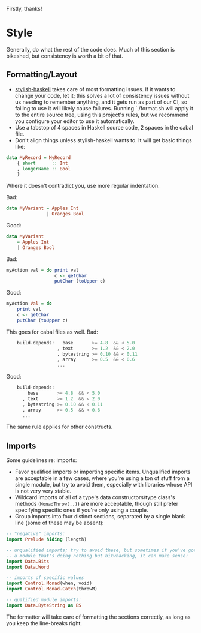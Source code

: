 Firstly, thanks!

# Style

Generally, do what the rest of the code does. Much of this section is
bikeshed, but consistency is worth a bit of that.

## Formatting/Layout

* [stylish-haskell][1] takes care of most formatting issues. If it wants
  to change your code, let it; this solves a lot of consistency issues
  without us needing to remember anything, and it gets run as part of
  our CI, so failing to use it will likely cause failures. Running
  `./format.sh will apply it to the entire source tree, using this
  project's rules, but we recommend you configure your editor to use it
  automatically.
* Use a tabstop of 4 spaces in Haskell source code, 2 spaces in the
  cabal file.
* Don't align things unless stylish-haskell wants to. It will get basic
  things like:

```haskell
data MyRecord = MyRecord
    { short      :: Int
    , longerName :: Bool
    }
```

Where it doesn't contradict you, use more regular indentation.

Bad:

```haskell
data MyVariant = Apples Int
               | Oranges Bool
```

Good:

```haskell
data MyVariant
    = Apples Int
    | Oranges Bool
```

Bad:

```haskell
myAction val = do print val
                  c <- getChar
                  putChar (toUpper c)
```

Good:

```haskell
myAction Val = do
    print val
    c <- getChar
    putChar (toUpper c)
```

This goes for cabal files as well. Bad:

```haskell
    build-depends:   base       >= 4.8  && < 5.0
                   , text       >= 1.2  && < 2.0
                   , bytestring >= 0.10 && < 0.11
                   , array      >= 0.5  && < 0.6
                   ...
```

Good:

```haskell
    build-depends:
        base       >= 4.8  && < 5.0
      , text       >= 1.2  && < 2.0
      , bytestring >= 0.10 && < 0.11
      , array      >= 0.5  && < 0.6
      ...
```

The same rule applies for other constructs.

## Imports

Some guidelines re: imports:

* Favor qualified imports or importing specific items. Unqualified
  imports are acceptable in a few cases, where you're using a ton of
  stuff from a single module, but try to avoid them, especially with
  libraries whose API is not very very stable.
* Wildcard imports of all of a type's data constructors/type class's
  methods (`MonadThrow(..)`) are more acceptable, though still prefer
  specifying specific ones if you're only using a couple.
* Group imports into four distinct sections, separated by a single blank
  line (some of these may be absent):

```haskell
-- "negative" imports:
import Prelude hiding (length)

-- unqualified imports; try to avoid these, but sometimes if you've got
-- a module that's doing nothing but bitwhacking, it can make sense:
import Data.Bits
import Data.Word

-- imports of specific values
import Control.Monad(when, void)
import Control.Monad.Catch(throwM)

-- qualified module imports:
import Data.ByteString as BS
```

The formatter will take care of formatting the sections correctly, as
long as you keep the line-breaks right.

[1]: https://github.com/jaspervdj/stylish-haskell
